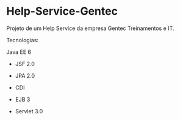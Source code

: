 Help-Service-Gentec
===================

Projeto de um Help Service da empresa Gentec Treinamentos e IT.

Tecnologias:

Java EE 6

  * JSF 2.0

  * JPA 2.0

  * CDI

  * EJB 3

  * Servlet 3.0

